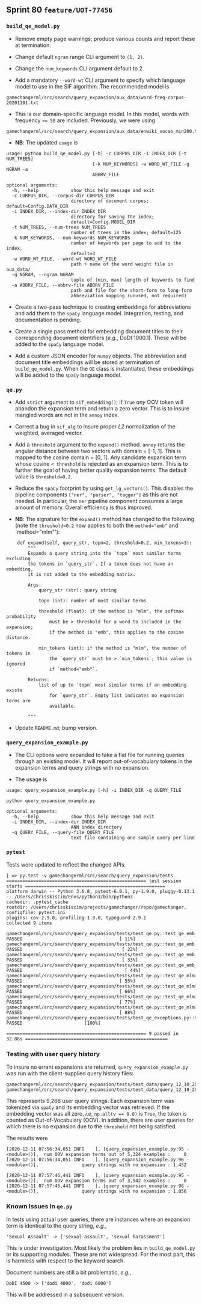 ## Sprint 80 `feature/UOT-77456`

### `build_qe_model.py`
- Remove empty page warnings; produce various counts and report these at termination.

- Change default `ngram` range CLI argument to `(1, 2)`.

- Change the `num_keywords` CLI argument default to 2.

- Add a mandatory `--word-wt` CLI argument to specify which language model to use
in the SIF algorithm. The recommended model is

```
gamechangerml/src/search/query_expansion/aux_data/word-freq-corpus-20201101.txt
```

- This is our domain-specific language model. In this model, words with
frequency `>= 50` are included. Previously, we were using 

```
gamechangerml/src/search/query_expansion/aux_data/enwiki_vocab_min200.txt
```
- **NB**: The updated `usage` is

```
usage: python build_qe_model.py [-h] -c CORPUS_DIR -i INDEX_DIR [-t NUM_TREES]
                                [-k NUM_KEYWORDS] -w WORD_WT_FILE -g NGRAM -a
                                ABBRV_FILE

optional arguments:
  -h, --help            show this help message and exit
  -c CORPUS_DIR, --corpus-dir CORPUS_DIR
                        directory of document corpus; default=Config.DATA_DIR
  -i INDEX_DIR, --index-dir INDEX_DIR
                        directory for saving the index;
                        default=Config.MODEL_DIR
  -t NUM_TREES, --num-trees NUM_TREES
                        number of trees in the index; default=125
  -k NUM_KEYWORDS, --num-keywords NUM_KEYWORDS
                        number of keywords per page to add to the index,
                        default=3
  -w WORD_WT_FILE, --word-wt WORD_WT_FILE
                        path + name of the word weight file in aux_data/
  -g NGRAM, --ngram NGRAM
                        tuple of (min, max) length of keywords to find
  -a ABBRV_FILE, --abbrv-file ABBRV_FILE
                        path and file for the short-form to long-form
                        abbreviation mapping (unused, not required)

```


- Create a two-pass technique to creating embeddings for abbreviations and add them to
the `spaCy` language model. Integration, testing, and documentation is pending.

- Create a single pass method for embedding document titles to their corresponding
 document identifiers (*e.g.*, DoDI 1000.1). These will be added to the `spaCy` language
model.

- Add a custom JSON encoder for `numpy` objects. The abbreviation and document title
embeddings will be stored at termination of `build_qe_model.py`. When the `QE` class is
instantiated, these embeddings will be added to the `spaCy` language model.

### `qe.py`
- Add `strict` argument to `sif_embedding()`; if `True` *any* OOV token will 
abandon the expansion term and return a zero vector. This is to insure mangled words are
not in the `annoy` index.

- Correct a bug in `sif_alg` to insure proper *L2* normalization of the weighted, averaged vector.

- Add a `threshold` argument to the `expand()` method. `annoy` returns the angular distance
between two vectors with domain = [-1, 1]. This is mapped to the cosine domain = [0, 1].
Any candidate expansion term whose cosine `< threshold` is rejected as an expansion term.
This is to further the goal of having better quality expansion terms. The default value is
`threshold=0.2`.

- Reduce the `spaCy` footprint by using `get_lg_vectors()`. This disables the pipeline
components `["ner", "parser", "tagger"]` as this are not needed. In particular, the `ner`
pipeline component consumes a large amount of memory. Overall efficiency is thus improved.

- **NB**: The signature for the `expand()` method has changed to the following (note the
`threshold=0.2` now applies to both the `method="emb"` and `method="mlm"'):
```
    def expand(self, query_str, topn=2, threshold=0.2, min_tokens=3):
        """
        Expands a query string into the `topn` most similar terms excluding
        the tokens in `query_str`. If a token does not have an embedding,
        it is not added to the embedding matrix.

        Args:
            query_str (str): query string

            topn (int): number of most similar terms

            threshold (float): if the method is "mlm", the softmax probability
                must be > threshold for a word to included in the expansion;
                if the method is "emb", this applies to the cosine distance.

            min_tokens (int): if the method is "mlm", the number of tokens in
                the `query_str` must be > `min_tokens`; this value is ignored
                if `method="emb"`.

        Returns:
            list of up to `topn` most similar terms if an embedding exists
                for `query_str`. Empty list indicates no expansion terms are
                available.

        """
```

- Update `README.md`; bump version.

### `query_expansion_example.py`
- The CLI options were expanded to take a flat file for running queries through
an existing model. It will report out-of-vocabulary tokens in the expansion terms
and query strings with no expansion.

- The usage is

```
usage: query_expansion_example.py [-h] -i INDEX_DIR -q QUERY_FILE

python query_expansion_example.py

optional arguments:
  -h, --help            show this help message and exit
  -i INDEX_DIR, --index-dir INDEX_DIR
                        ANN index directory
  -q QUERY_FILE, --query-file QUERY_FILE
                        text file containing one sample query per line
```

### `pytest`
Tests were updated to reflect the changed APIs.

```
| => py.test -v gamechangerml/src/search/query_expansion/tests
==================================================== test session starts ====================================================
platform darwin -- Python 3.6.8, pytest-6.0.1, py-1.9.0, pluggy-0.13.1 -- /Users/chrisskiscim/Envs/python3/bin/python3
cachedir: .pytest_cache
rootdir: /Users/chrisskiscim/projects/gamechanger/repo/gamechanger, configfile: pytest.ini
plugins: cov-2.9.0, profiling-1.3.0, typeguard-2.9.1
collected 9 items

gamechangerml/src/search/query_expansion/tests/test_qe.py::test_qe_emb_expand PASSED                                    [ 11%]
gamechangerml/src/search/query_expansion/tests/test_qe.py::test_qe_emb_empty PASSED                                     [ 22%]
gamechangerml/src/search/query_expansion/tests/test_qe.py::test_qe_emb_oov_1 PASSED                                     [ 33%]
gamechangerml/src/search/query_expansion/tests/test_qe.py::test_qe_emb_iv_2 PASSED                                      [ 44%]
gamechangerml/src/search/query_expansion/tests/test_qe.py::test_qe_mlm[args0] PASSED                                    [ 55%]
gamechangerml/src/search/query_expansion/tests/test_qe.py::test_qe_mlm[args1] PASSED                                    [ 66%]
gamechangerml/src/search/query_expansion/tests/test_qe.py::test_qe_mlm[args2] PASSED                                    [ 77%]
gamechangerml/src/search/query_expansion/tests/test_qe.py::test_qe_mlm[args3] PASSED                                    [ 88%]
gamechangerml/src/search/query_expansion/tests/test_qe_exceptions.py::test_qe_except_build PASSED                       [100%]

==================================================== 9 passed in 32.86s =====================================================
```

### Testing with user query history
To insure no errant expansions are returned, `query_expansion_example.py` was run
with the client-supplied query history files:

```
gamechangerml/src/search/query_expansion/tests/test_data/query_12_10_2020_a.txt
gamechangerml/src/search/query_expansion/tests/test_data/query_12_10_2020_b.txt
```

This represents 9,266 user query strings. Each expansion term was tokenized via
`spaCy` and its embedding vector was retrieved. If the embedding vector was all
zero, *i.e*, `np.all(v == 0.0)` is `True`, the token is counted as Out-of-Vocabulary (OOV).
In addition, there are user queries for which there is no expansion due to the `threshold`
not being satisfied.

The results were

```
[2020-12-11 07:56:34,051 INFO    ], [query_expansion_example.py:95 - <module>()],  num OOV expansion terms out of 5,324 examples :     0
[2020-12-11 07:56:34,051 INFO    ], [query_expansion_example.py:96 - <module>()],                query strings with no expansion : 1,452

[2020-12-11 07:57:46,441 INFO    ], [query_expansion_example.py:95 - <module>()],  num OOV expansion terms out of 3,942 examples :     0
[2020-12-11 07:57:46,441 INFO    ], [query_expansion_example.py:96 - <module>()],                query strings with no expansion : 1,056
```

### Known Issues in `qe.py`
In tests using actual user queries, there are instances where an expansion term
is identical to the query string, *e.g.*,

```
'Sexual Assault' -> ['sexual assault', 'sexual harassment']
```

This is under investigation. Most likely the problem lies in `build_qe_model.py` or its
supporting modules. These are not widespread. 
For the most part, this is harmless with respect to the 
keyword search.

Document numbers are still a bit problematic, *e.g.*,

```
DoDI 4500 -> ['dodi 4000', 'dodi 6000']
```

This will be addressed in a subsequent version.